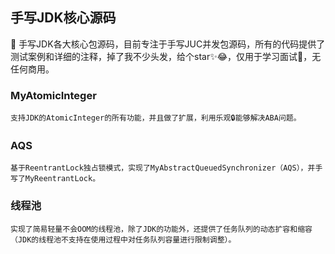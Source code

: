 ## 手写JDK核心源码 ##

💪 手写JDK各大核心包源码，目前专注于手写JUC并发包源码，所有的代码提供了测试案例和详细的注释，掉了我不少头发，给个star✨😂，仅用于学习面试🐶，无任何商用。
### MyAtomicInteger ###

    支持JDK的AtomicInteger的所有功能，并且做了扩展，利用乐观🔒能够解决ABA问题。

### AQS ###
    
    基于ReentrantLock独占锁模式，实现了MyAbstractQueuedSynchronizer（AQS），并手写了MyReentrantLock。

### 线程池 ###

    实现了简易轻量不会OOM的线程池，除了JDK的功能外，还提供了任务队列的动态扩容和缩容（JDK的线程池不支持在使用过程中对任务队列容量进行限制调整）。